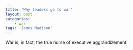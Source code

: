 ```yaml
---
title: 'Why leaders go to war'
layout: post
categories:
    - war
tags: 'James Madison'
---
```


War is, in fact, the true nurse of executive aggrandizement.
